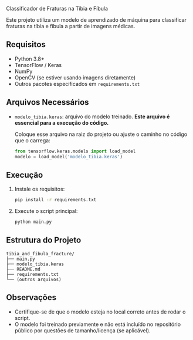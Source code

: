 Classificador de Fraturas na Tíbia e Fíbula

Este projeto utiliza um modelo de aprendizado de máquina para classificar fraturas na tíbia e fíbula a partir de imagens médicas.

## Requisitos

- Python 3.8+
- TensorFlow / Keras
- NumPy
- OpenCV (se estiver usando imagens diretamente)
- Outros pacotes especificados em `requirements.txt`

## Arquivos Necessários

- `modelo_tibia.keras`: arquivo do modelo treinado. **Este arquivo é essencial para a execução do código.**

  Coloque esse arquivo na raiz do projeto ou ajuste o caminho no código que o carrega:

  ```python
  from tensorflow.keras.models import load_model
  modelo = load_model('modelo_tibia.keras')
  ```

## Execução

1. Instale os requisitos:
   ```bash
   pip install -r requirements.txt
   ```

2. Execute o script principal:
   ```bash
   python main.py
   ```

## Estrutura do Projeto

```
tibia_and_fibula_fracture/
├── main.py
├── modelo_tibia.keras
├── README.md
├── requirements.txt
└── (outros arquivos)
```

## Observações

- Certifique-se de que o modelo esteja no local correto antes de rodar o script.
- O modelo foi treinado previamente e não está incluído no repositório público por questões de tamanho/licença (se aplicável).
